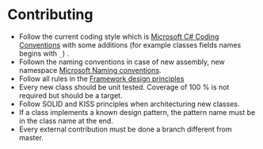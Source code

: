 Contributing
============

- Follow the current coding style which is [Microsoft C# Coding Conventions](https://docs.microsoft.com/en-us/dotnet/csharp/programming-guide/inside-a-program/coding-conventions) with some additions (for example classes fields names begins with `_`) .
- Follown the naming conventions in case of new assembly, new namespace [Microsoft Naming conventions](https://docs.microsoft.com/en-us/dotnet/standard/design-guidelines/names-of-namespaces).
- Follow all rules in the [Framework design principles](https://docs.microsoft.com/en-us/dotnet/standard/design-guidelines/)
- Every new class should be unit tested. Coverage of 100 % is not required but should be a target.
- Follow SOLID and KISS principles when architecturing new classes.
- If a class implements a known design pattern, the pattern name must be in the class name at the end.
- Every external contribution must be done a branch different from master. 
